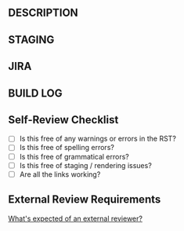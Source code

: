 ## DESCRIPTION


## STAGING


## JIRA


## BUILD LOG


## Self-Review Checklist

- [ ] Is this free of any warnings or errors in the RST?
- [ ] Is this free of spelling errors?
- [ ] Is this free of grammatical errors?
- [ ] Is this free of staging / rendering issues?
- [ ] Are all the links working?

## External Review Requirements

[What's expected of an external reviewer?](https://wiki.corp.mongodb.com/display/DE/Reviewing+Guidelines+for+the+MongoDB+Server+Documentation)
